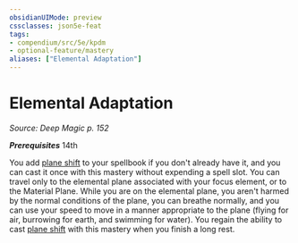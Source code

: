 ```yaml
---
obsidianUIMode: preview
cssclasses: json5e-feat
tags:
- compendium/src/5e/kpdm
- optional-feature/mastery
aliases: ["Elemental Adaptation"]
---
```

# Elemental Adaptation
*Source: Deep Magic p. 152*  

***Prerequisites*** 14th

You add [plane shift](compendium/spells/plane-shift.md) to your spellbook if you don't already have it, and you can cast it once with this mastery without expending a spell slot. You can travel only to the elemental plane associated with your focus element, or to the Material Plane. While you are on the elemental plane, you aren't harmed by the normal conditions of the plane, you can breathe normally, and you can use your speed to move in a manner appropriate to the plane (flying for air, burrowing for earth, and swimming for water). You regain the ability to cast [plane shift](compendium/spells/plane-shift.md) with this mastery when you finish a long rest.
